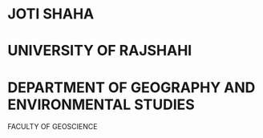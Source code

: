 
# JOTI SHAHA

# UNIVERSITY OF RAJSHAHI
# DEPARTMENT OF GEOGRAPHY AND ENVIRONMENTAL STUDIES
FACULTY OF GEOSCIENCE
